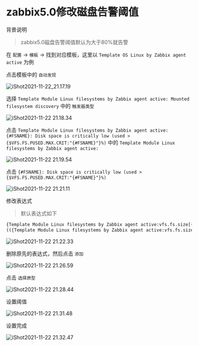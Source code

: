 # zabbix5.0修改磁盘告警阈值

背景说明

> zabbix5.0磁盘告警阈值默认为大于80%就告警



在 `配置` -> `模板` -> 找到对应模板，这里以  `Template OS Linux by Zabbix agent active` 为例

点击模板中的 `自动发现`

![iShot2021-11-22_21.17.19](https://gitea.pptfz.cn/pptfz/picgo-images/raw/branch/master/img/iShot2021-11-22_21.17.19.png)



选择 `Template Module Linux filesystems by Zabbix agent active: Mounted filesystem discovery` 中的 `触发器类型`

![iShot2021-11-22 21.18.34](https://gitea.pptfz.cn/pptfz/picgo-images/raw/branch/master/img/iShot2021-11-22%2021.18.34.png)



点击 `Template Module Linux filesystems by Zabbix agent active: {#FSNAME}: Disk space is critically low (used > {$VFS.FS.PUSED.MAX.CRIT:"{#FSNAME}"}%)` 中的 `Template Module Linux filesystems by Zabbix agent active:`

![iShot2021-11-22 21.19.54](https://gitea.pptfz.cn/pptfz/picgo-images/raw/branch/master/img/iShot2021-11-22%2021.19.54.png)





点击 `{#FSNAME}: Disk space is critically low (used > {$VFS.FS.PUSED.MAX.CRIT:"{#FSNAME}"}%)`

![iShot2021-11-22 21.21.11](https://gitea.pptfz.cn/pptfz/picgo-images/raw/branch/master/img/iShot2021-11-22%2021.21.11.png)



修改表达式

> 默认表达式如下

```perl
{Template Module Linux filesystems by Zabbix agent active:vfs.fs.size[{#FSNAME},pused].last()}>{$VFS.FS.PUSED.MAX.CRIT:"{#FSNAME}"} and
(({Template Module Linux filesystems by Zabbix agent active:vfs.fs.size[{#FSNAME},total].last()}-{Template Module Linux filesystems by Zabbix agent active:vfs.fs.size[{#FSNAME},used].last()})<10G or {Template Module Linux filesystems by Zabbix agent active:vfs.fs.size[{#FSNAME},pused].timeleft(1h,,100)}<1d)
```



![iShot2021-11-22 21.22.33](https://gitea.pptfz.cn/pptfz/picgo-images/raw/branch/master/img/iShot2021-11-22%2021.22.33.png)





删除原先的表达式，然后点击 `添加`

![iShot2021-11-22 21.26.59](https://gitea.pptfz.cn/pptfz/picgo-images/raw/branch/master/img/iShot2021-11-22%2021.26.59.png)





点击 `选择原型`

![iShot2021-11-22 21.28.44](https://gitea.pptfz.cn/pptfz/picgo-images/raw/branch/master/img/iShot2021-11-22%2021.28.44.png)

设置阈值

![iShot2021-11-22 21.31.48](https://gitea.pptfz.cn/pptfz/picgo-images/raw/branch/master/img/iShot2021-11-22%2021.31.48.png)







设置完成

![iShot2021-11-22 21.32.47](https://gitea.pptfz.cn/pptfz/picgo-images/raw/branch/master/img/iShot2021-11-22%2021.32.47.png)

